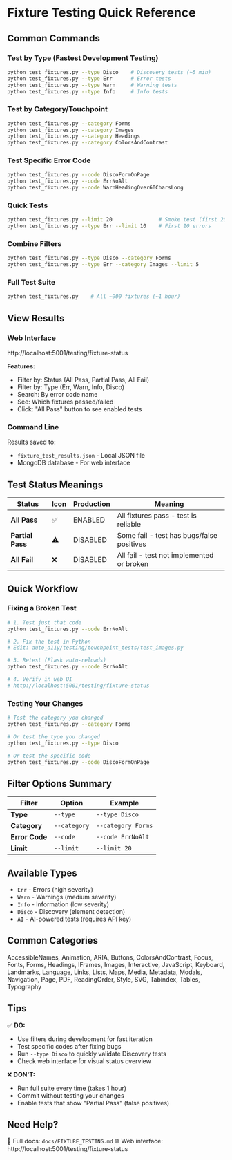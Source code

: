 # Fixture Testing Quick Reference

## Common Commands

### Test by Type (Fastest Development Testing)
```bash
python test_fixtures.py --type Disco    # Discovery tests (~5 min)
python test_fixtures.py --type Err      # Error tests
python test_fixtures.py --type Warn     # Warning tests
python test_fixtures.py --type Info     # Info tests
```

### Test by Category/Touchpoint
```bash
python test_fixtures.py --category Forms
python test_fixtures.py --category Images
python test_fixtures.py --category Headings
python test_fixtures.py --category ColorsAndContrast
```

### Test Specific Error Code
```bash
python test_fixtures.py --code DiscoFormOnPage
python test_fixtures.py --code ErrNoAlt
python test_fixtures.py --code WarnHeadingOver60CharsLong
```

### Quick Tests
```bash
python test_fixtures.py --limit 20               # Smoke test (first 20)
python test_fixtures.py --type Err --limit 10    # First 10 errors
```

### Combine Filters
```bash
python test_fixtures.py --type Disco --category Forms
python test_fixtures.py --type Err --category Images --limit 5
```

### Full Test Suite
```bash
python test_fixtures.py    # All ~900 fixtures (~1 hour)
```

## View Results

### Web Interface
http://localhost:5001/testing/fixture-status

**Features:**
- Filter by: Status (All Pass, Partial Pass, All Fail)
- Filter by: Type (Err, Warn, Info, Disco)
- Search: By error code name
- See: Which fixtures passed/failed
- Click: "All Pass" button to see enabled tests

### Command Line
Results saved to:
- `fixture_test_results.json` - Local JSON file
- MongoDB database - For web interface

## Test Status Meanings

| Status | Icon | Production | Meaning |
|--------|------|------------|---------|
| **All Pass** | ✅ | ENABLED | All fixtures pass - test is reliable |
| **Partial Pass** | ⚠️ | DISABLED | Some fail - test has bugs/false positives |
| **All Fail** | ❌ | DISABLED | All fail - test not implemented or broken |

## Quick Workflow

### Fixing a Broken Test
```bash
# 1. Test just that code
python test_fixtures.py --code ErrNoAlt

# 2. Fix the test in Python
# Edit: auto_a11y/testing/touchpoint_tests/test_images.py

# 3. Retest (Flask auto-reloads)
python test_fixtures.py --code ErrNoAlt

# 4. Verify in web UI
# http://localhost:5001/testing/fixture-status
```

### Testing Your Changes
```bash
# Test the category you changed
python test_fixtures.py --category Forms

# Or test the type you changed
python test_fixtures.py --type Disco

# Or test the specific code
python test_fixtures.py --code DiscoFormOnPage
```

## Filter Options Summary

| Filter | Option | Example |
|--------|--------|---------|
| **Type** | `--type` | `--type Disco` |
| **Category** | `--category` | `--category Forms` |
| **Error Code** | `--code` | `--code ErrNoAlt` |
| **Limit** | `--limit` | `--limit 20` |

## Available Types
- `Err` - Errors (high severity)
- `Warn` - Warnings (medium severity)
- `Info` - Information (low severity)
- `Disco` - Discovery (element detection)
- `AI` - AI-powered tests (requires API key)

## Common Categories
AccessibleNames, Animation, ARIA, Buttons, ColorsAndContrast, Focus, Fonts, Forms, Headings, IFrames, Images, Interactive, JavaScript, Keyboard, Landmarks, Language, Links, Lists, Maps, Media, Metadata, Modals, Navigation, Page, PDF, ReadingOrder, Style, SVG, Tabindex, Tables, Typography

## Tips

✅ **DO:**
- Use filters during development for fast iteration
- Test specific codes after fixing bugs
- Run `--type Disco` to quickly validate Discovery tests
- Check web interface for visual status overview

❌ **DON'T:**
- Run full suite every time (takes 1 hour)
- Commit without testing your changes
- Enable tests that show "Partial Pass" (false positives)

## Need Help?

📖 Full docs: `docs/FIXTURE_TESTING.md`
🌐 Web interface: http://localhost:5001/testing/fixture-status
